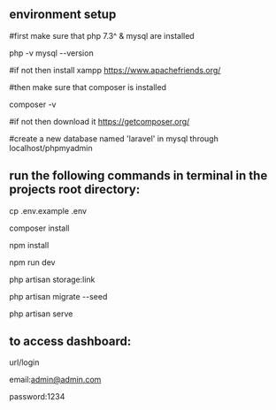environment setup
----------
#first make sure that php 7.3^ & mysql are installed

php -v
mysql --version

#if not then install xampp https://www.apachefriends.org/

#then make sure that composer is installed

composer -v

#if not then download it https://getcomposer.org/


#create a new database named 'laravel' in mysql through localhost/phpmyadmin




run the following commands in terminal in the projects root directory:
------------------------------

cp .env.example .env

composer install

npm install

npm run dev

php artisan storage:link

php artisan migrate --seed

php artisan serve


to access dashboard:
------------

url/login

email:admin@admin.com

password:1234


